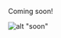 Coming soon!

![alt "soon"](https://i.pinimg.com/564x/bc/d5/7c/bcd57cb470b75f1bc801fa1ac0f5e6a2.jpg)
